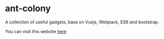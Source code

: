 # ant-colony
A collection of useful gadgets, base on Vuejs, Webpack, ES6 and bootstrap. 

You can visit this website [here](https://tools.99diary.com)
